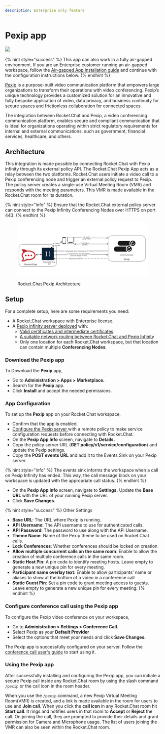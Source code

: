 ```yaml
---
description: Enterprise only feature
---
```


# Pexip app

![](<../../../.gitbook/assets/2021-06-10\_22-31-38 (3) (3) (3) (3) (3) (3) (3) (3) (3) (2) (3) (1) (1) (1) (1) (2) (1) (1) (1) (1) (1) (1) (4) (1) (1) (1) (1) (1) (1) (1) (25).jpg>)

{% hint style="success" %}
This app can also work in a fully air-gapped environment. If you are an Enterprise customer running an air-gapped workspace, follow the [Air-gapped App installation guide](../../../setup-and-configure/rocket.chat-air-gapped-deployment/air-gapped-app-installation.md) and continue with the configuration instructions below.
{% endhint %}

[Pexip](https://www.pexip.com/) is a purpose-built video communication platform that empowers large organizations to transform their operations with video conferencing. Pexip’s unique technology provides a customized solution for an innovative and fully bespoke application of video, data privacy, and business continuity for secure spaces and frictionless collaboration for connected spaces.

The integration between Rocket.Chat and Pexip, a video conferencing communication platform, enables secure and compliant communication that is ideal for organizations operating within strict regulatory requirements for internal and external communications, such as government, financial services, healthcare, and others.

## Architecture

This integration is made possible by connecting Rocket.Chat with Pexip infinity through its external policy API. The Rocket.Chat Pexip App acts as a relay between the two platforms. Rocket.Chat users initiate a video call to a Pexip conferencing node and trigger an external policy request to Pexip. The policy server creates a single-use Virtual Meeting Room (VMR) and responds with the meeting parameters. This VMR is made available in the Rocket.Chat room for its duration.

{% hint style="info" %}
Ensure that the Rocket.Chat external policy server can connect to the Pexip Infinity Conferencing Nodes over HTTPS on port 443.
{% endhint %}

<figure><img src="../../../.gitbook/assets/RocketChat-Pexip.png" alt=""><figcaption><p>Rocket.Chat Pexip Architecture</p></figcaption></figure>

## Setup

For a complete setup, here are some requirements you need:

* A Rocket.Chat workspace with Enterprise license.
* A [Pexip infinity server deployed](https://docs.pexip.com/admin/installation\_overview.htm) with:
  * [Valid certificates and intermediate certificates](https://docs.pexip.com/admin/certificate\_management.htm).
  * [A suitable network routing between Rocket.Chat and Pexip Infinity](https://docs.pexip.com/admin/port\_usage.htm)
  * Only one location for each Rocket.Chat workspace, but that location can contain multiple **Conferencing Nodes**.

### Download the Pexip app

To Download the **Pexip** app,

* Go to **Administration > Apps > Marketplace.**
* Search for the **Pexip** app.
* Click **Install** and accept the needed permissions.

### App Configuration

To set up the **Pexip** app on your Rocket.Chat workspace,

* Confirm that the app is enabled.
* [Configure the Pexip server ](https://docs.pexip.com/admin/integrate\_policy.htm)with a remote policy to make service configuration requests before connecting with Rocket.Chat.
* On the **Pexip App Info** screen, navigate to **Details.**
* Copy the policy server URL (**GET policy/v1/service/configuration**) and update the Pexip settings.
* Copy the **POST events URL** and add it to the Events Sink on your Pexip server.

{% hint style="info" %}
The events sink informs the workspace when a call on Pexip Infinity has ended. This way, the call message block on your workspace is updated with the appropriate call status.
{% endhint %}

* On the **Pexip App Info** screen, navigate to **Settings.** Update the **Base URL** with the URL of your running Pexip server.
* Click **Save Changes.**

{% hint style="success" %}
Other Settings

* **Base URL**: The URL where Pexip is running.
* **API Username**: The API username to use for authenticated calls.
* **API Password**: The password to use along with the API Username.
* **Theme Name**: Name of the Pexip theme to be used on Rocket.Chat calls.
* **Lock Conferences**: Whether conferences should be locked on creation.
* **Allow multiple concurrent calls on the same room**: Enable to allow the creation of multiple conference calls in the same room.
* **Static Host Pin**: A pin code to identify meeting hosts. Leave empty to generate a new unique pin for every meeting.
* **Participant name overlay text**: Enable to allow participants' name or aliases to show at the bottom of a video in a conference call
* **Static Guest Pin**: Set a pin code to grant meeting access to guests. Leave empty to generate a new unique pin for every meeting.
{% endhint %}

### Configure conference call using the Pexip app

To configure the Pexip video conference on your workspace,

* Go to **Administration > Settings > Conference Call.**
* Select Pexip as your **Default Provider**
* Select the options that meet your needs and click **Save Changes.**

The Pexip app is successfully configured on your server. Follow the [conference call user's guide](../conference-call-users-guide.md) to start using it.

### Using the Pexip app

After successfully installing and configuring the Pexip app, you can initiate a secure Pexip call inside any Rocket.Chat room by using the slash command `/pexip` or the call icon in the room header.

When you use the `/pexip` command, a new Pexip Virtual Meeting Room(VMR) is created, and a link is made available in the room for users to use and **Join call**. When you click the **call icon** in any Rocket.Chat room hit **Start call**. It rings and notifies users in that room to **Accept** or **Reject** the call. On joining the call, they are prompted to provide their details and grant permission for Camera and Microphone usage. The list of users joining the VMR can also be seen within the Rocket.Chat room.
